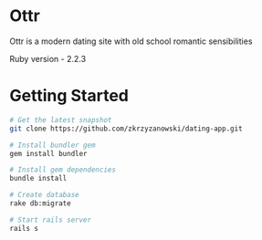 Ottr
===============

Ottr is a modern dating site with old school romantic sensibilities

Ruby version - 2.2.3

Getting Started
===============

```bash
# Get the latest snapshot
git clone https://github.com/zkrzyzanowski/dating-app.git

# Install bundler gem
gem install bundler

# Install gem dependencies
bundle install

# Create database
rake db:migrate

# Start rails server
rails s
```
